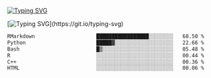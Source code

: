 [![Typing SVG](https://readme-typing-svg.demolab.com?font=Fira+Code&duration=1&pause=1000&center=true&vCenter=true&width=435&lines=Ivy+Streeter)](https://git.io/typing-svg)

[![Typing SVG](https://readme-typing-svg.demolab.com?font=Fira+Code&pause=1000&center=true&width=435&lines=Hello%2C+nice+to+meet+you!;I+am+a+researcher+in+biotech.;I+am+interested+in+bioinformatics.;I+am+self-taught+and+love+learning.;Feel+free+to+reach+out!)](https://git.io/typing-svg)
<!--START_SECTION:waka-->

```txt
RMarkdown                    █████████████████░░░░░░░░   68.50 %
Python                       █████▓░░░░░░░░░░░░░░░░░░░   22.66 %
Bash                         █▒░░░░░░░░░░░░░░░░░░░░░░░   05.48 %
R                            ░░░░░░░░░░░░░░░░░░░░░░░░░   00.44 %
C++                          ░░░░░░░░░░░░░░░░░░░░░░░░░   00.36 %
HTML                         ░░░░░░░░░░░░░░░░░░░░░░░░░   00.06 %
```

<!--END_SECTION:waka-->
